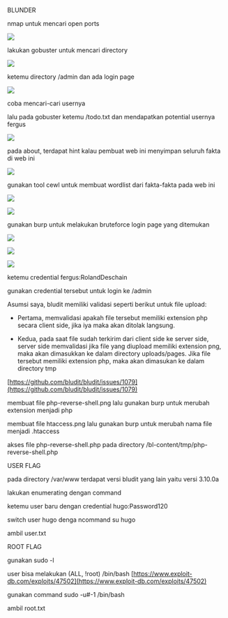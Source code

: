 BLUNDER


nmap untuk mencari open ports

![](/assets/messageImage_1603477004000.jpg)

lakukan gobuster untuk mencari directory

![](/assets/messageImage_1603477059821.jpg)

ketemu directory /admin dan ada login page

![](/assets/messageImage_1603477109679.jpg)

coba mencari-cari usernya

lalu pada gobuster ketemu /todo.txt dan mendapatkan potential usernya fergus

![](/assets/messageImage_1603477130409.jpg)

pada about, terdapat hint kalau pembuat web ini menyimpan seluruh fakta di web ini

![](/assets/messageImage_1603477152414.jpg)

gunakan tool cewl untuk membuat wordlist dari fakta-fakta pada web ini

![](/assets/messageImage_1603477236975.jpg)

![](/assets/messageImage_1603477270792.jpg)

gunakan burp untuk melakukan bruteforce login page yang ditemukan

![](/assets/messageImage_1603477473455.jpg)

![](/assets/messageImage_1603477496658.jpg)

![](/assets/messageImage_1603477520281.jpg)

ketemu credential fergus:RolandDeschain

gunakan credential tersebut untuk login ke /admin

Asumsi saya, bludit memiliki validasi seperti berikut untuk file upload:

- Pertama, memvalidasi apakah file tersebut memiliki extension php secara client side, jika iya maka akan ditolak langsung.

- Kedua, pada saat file sudah terkirim dari client side ke server side, server side memvalidasi jika file yang diupload memiliki extension png, maka akan dimasukkan ke dalam directory uploads/pages. Jika file tersebut memiliki extension php, maka akan dimasukan ke dalam directory tmp

[https://github.com/bludit/bludit/issues/1079](https://github.com/bludit/bludit/issues/1079)

membuat file php-reverse-shell.png lalu gunakan burp untuk merubah extension menjadi php

membuat file htaccess.png lalu gunakan burp untuk merubah nama file menjadi .htaccess

akses file php-reverse-shell.php pada directory /bl-content/tmp/php-reverse-shell.php

USER FLAG

pada directory /var/www terdapat versi bludit yang lain yaitu versi 3.10.0a

lakukan enumerating dengan command

ketemu user baru dengan credential hugo:Password120

switch user hugo denga ncommand su hugo

ambil user.txt

ROOT FLAG

gunakan sudo -l

user bisa melakukan (ALL, !root) /bin/bash [https://www.exploit-db.com/exploits/47502](https://www.exploit-db.com/exploits/47502)

gunakan command sudo -u#-1 /bin/bash

ambil root.txt

